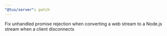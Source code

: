 ```yaml
---
"@tus/server": patch
---
```


Fix unhandled promise rejection when converting a web stream to a Node.js stream when a client disconnects
